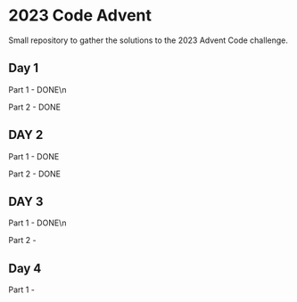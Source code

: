 <h1>2023 Code Advent</h1>
Small repository to gather the solutions to the 2023 Advent Code challenge.

<h2>Day 1</h2>
<p>Part 1 - DONE\n
<p>Part 2 - DONE

<h2>DAY 2</h2>
<p>Part 1 - DONE
<p>Part 2 - DONE

<h2>DAY 3</h2>
<p>Part 1 - DONE\n
<p>Part 2 -

<h2>Day 4</h2>
<p>Part 1 -